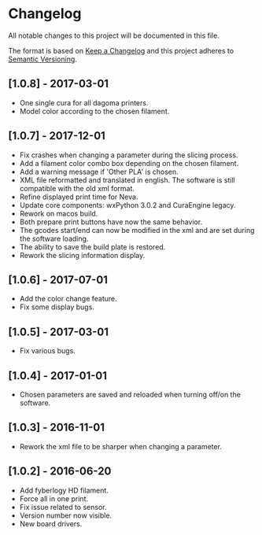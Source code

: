 # Changelog
All notable changes to this project will be documented in this file.

The format is based on [Keep a Changelog](http://keepachangelog.com/en/1.0.0/)
and this project adheres to [Semantic Versioning](http://semver.org/spec/v2.0.0.html).

## [1.0.8] - 2017-03-01
- One single cura for all dagoma printers.
- Model color according to the chosen filament.

## [1.0.7] - 2017-12-01
- Fix crashes when changing a parameter during the slicing process.
- Add a filament color combo box depending on the chosen filament.
- Add a warning message if 'Other PLA' is chosen.
- XML file reformatted and translated in english. The software is still compatible with the old xml format.
- Refine displayed print time for Neva.
- Update core components: wxPython 3.0.2 and CuraEngine legacy.
- Rework on macos build.
- Both prepare print buttons have now the same behavior.
- The gcodes start/end can now be modified in the xml and are set during the software loading.
- The ability to save the build plate is restored.
- Rework the slicing information display.

## [1.0.6] - 2017-07-01
- Add the color change feature.
- Fix some display bugs.

## [1.0.5] - 2017-03-01
- Fix various bugs.

## [1.0.4] - 2017-01-01
- Chosen parameters are saved and reloaded when turning off/on the software.

## [1.0.3] - 2016-11-01
- Rework the xml file to be sharper when changing a parameter.

## [1.0.2] - 2016-06-20
- Add fyberlogy HD filament.
- Force all in one print.
- Fix issue related to sensor.
- Version number now visible.
- New board drivers.

